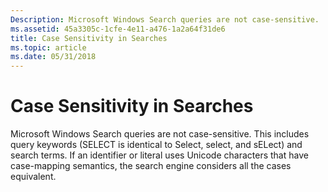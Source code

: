 ```yaml
---
Description: Microsoft Windows Search queries are not case-sensitive.
ms.assetid: 45a3305c-1cfe-4e11-a476-1a2a64f31de6
title: Case Sensitivity in Searches
ms.topic: article
ms.date: 05/31/2018
---
```


# Case Sensitivity in Searches

Microsoft Windows Search queries are not case-sensitive. This includes query keywords (SELECT is identical to Select, select, and sELect) and search terms. If an identifier or literal uses Unicode characters that have case-mapping semantics, the search engine considers all the cases equivalent.

 

 



